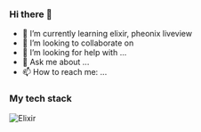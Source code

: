 ### Hi there 👋

<!--
**roosoo/roosoo** is a ✨ _special_ ✨ repository because its `README.md` (this file) appears on your GitHub profile.
-->

- 🌱 I’m currently learning elixir, pheonix liveview
- 👯 I’m looking to collaborate on 
- 🤔 I’m looking for help with ...
- 💬 Ask me about ...
- 📫 How to reach me: ...

### My tech stack

![Elixir](https://img.shields.io/badge/Elixir-1.14.x-brightgreen)

